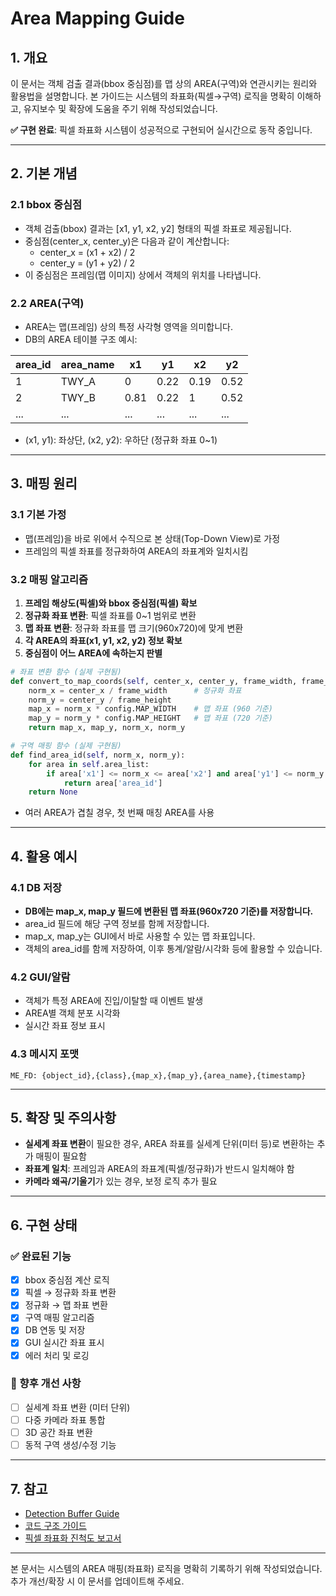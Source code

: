 # Area Mapping Guide

## 1. 개요

이 문서는 객체 검출 결과(bbox 중심점)를 맵 상의 AREA(구역)와 연관시키는 원리와 활용법을 설명합니다. 본 가이드는 시스템의 좌표화(픽셀→구역) 로직을 명확히 이해하고, 유지보수 및 확장에 도움을 주기 위해 작성되었습니다.

**✅ 구현 완료**: 픽셀 좌표화 시스템이 성공적으로 구현되어 실시간으로 동작 중입니다.

---

## 2. 기본 개념

### 2.1 bbox 중심점
- 객체 검출(bbox) 결과는 [x1, y1, x2, y2] 형태의 픽셀 좌표로 제공됩니다.
- 중심점(center_x, center_y)은 다음과 같이 계산합니다:
  - center_x = (x1 + x2) / 2
  - center_y = (y1 + y2) / 2
- 이 중심점은 프레임(맵 이미지) 상에서 객체의 위치를 나타냅니다.

### 2.2 AREA(구역)
- AREA는 맵(프레임) 상의 특정 사각형 영역을 의미합니다.
- DB의 AREA 테이블 구조 예시:

| area_id | area_name | x1   | y1   | x2   | y2   |
|---------|-----------|------|------|------|------|
|   1     | TWY_A     |  0   | 0.22 | 0.19 | 0.52 |
|   2     | TWY_B     | 0.81 | 0.22 | 1    | 0.52 |
| ...     | ...       | ...  | ...  | ...  | ...  |

- (x1, y1): 좌상단, (x2, y2): 우하단 (정규화 좌표 0~1)

---

## 3. 매핑 원리

### 3.1 기본 가정
- 맵(프레임)을 바로 위에서 수직으로 본 상태(Top-Down View)로 가정
- 프레임의 픽셀 좌표를 정규화하여 AREA의 좌표계와 일치시킴

### 3.2 매핑 알고리즘
1. **프레임 해상도(픽셀)와 bbox 중심점(픽셀) 확보**
2. **정규화 좌표 변환**: 픽셀 좌표를 0~1 범위로 변환
3. **맵 좌표 변환**: 정규화 좌표를 맵 크기(960x720)에 맞게 변환
4. **각 AREA의 좌표(x1, y1, x2, y2) 정보 확보**
5. **중심점이 어느 AREA에 속하는지 판별**

```python
# 좌표 변환 함수 (실제 구현됨)
def convert_to_map_coords(self, center_x, center_y, frame_width, frame_height):
    norm_x = center_x / frame_width      # 정규화 좌표
    norm_y = center_y / frame_height
    map_x = norm_x * config.MAP_WIDTH    # 맵 좌표 (960 기준)
    map_y = norm_y * config.MAP_HEIGHT   # 맵 좌표 (720 기준)
    return map_x, map_y, norm_x, norm_y

# 구역 매핑 함수 (실제 구현됨)
def find_area_id(self, norm_x, norm_y):
    for area in self.area_list:
        if area['x1'] <= norm_x <= area['x2'] and area['y1'] <= norm_y <= area['y2']:
            return area['area_id']
    return None
```

- 여러 AREA가 겹칠 경우, 첫 번째 매칭 AREA를 사용

---

## 4. 활용 예시

### 4.1 DB 저장
- **DB에는 map_x, map_y 필드에 변환된 맵 좌표(960x720 기준)를 저장합니다.**
- area_id 필드에 해당 구역 정보를 함께 저장합니다.
- map_x, map_y는 GUI에서 바로 사용할 수 있는 맵 좌표입니다.
- 객체의 area_id를 함께 저장하여, 이후 통계/알람/시각화 등에 활용할 수 있습니다.

### 4.2 GUI/알람
- 객체가 특정 AREA에 진입/이탈할 때 이벤트 발생
- AREA별 객체 분포 시각화
- 실시간 좌표 정보 표시

### 4.3 메시지 포맷
```
ME_FD: {object_id},{class},{map_x},{map_y},{area_name},{timestamp}
```

---

## 5. 확장 및 주의사항

- **실세계 좌표 변환**이 필요한 경우, AREA 좌표를 실세계 단위(미터 등)로 변환하는 추가 매핑이 필요함
- **좌표계 일치**: 프레임과 AREA의 좌표계(픽셀/정규화)가 반드시 일치해야 함
- **카메라 왜곡/기울기**가 있는 경우, 보정 로직 추가 필요

---

## 6. 구현 상태

### ✅ 완료된 기능
- [x] bbox 중심점 계산 로직
- [x] 픽셀 → 정규화 좌표 변환
- [x] 정규화 → 맵 좌표 변환
- [x] 구역 매핑 알고리즘
- [x] DB 연동 및 저장
- [x] GUI 실시간 좌표 표시
- [x] 에러 처리 및 로깅

### 🔄 향후 개선 사항
- [ ] 실세계 좌표 변환 (미터 단위)
- [ ] 다중 카메라 좌표 통합
- [ ] 3D 공간 좌표 변환
- [ ] 동적 구역 생성/수정 기능

---

## 7. 참고
- [Detection Buffer Guide](./detection_buffer_guide.md)
- [코드 구조 가이드](./code_structure.md)
- [픽셀 좌표화 진척도 보고서](./pixel_coordinate_progress_report.md)

---

본 문서는 시스템의 AREA 매핑(좌표화) 로직을 명확히 기록하기 위해 작성되었습니다. 추가 개선/확장 시 이 문서를 업데이트해 주세요. 